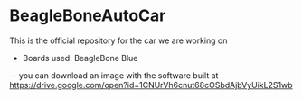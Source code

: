 # BeagleBoneAutoCar
This is the official repository for the car we are working on

- Boards used:
  	 BeagleBone Blue


-- you can download an image with the software built at
https://drive.google.com/open?id=1CNUrVh6cnut68cOSbdAjbVyUikL2S1wb
